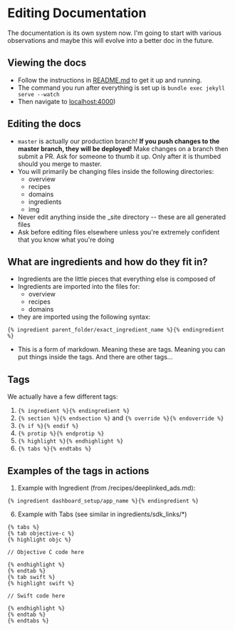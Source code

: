 Editing Documentation
=====================

The documentation is its own system now. I'm going to start with various observations and maybe this will evolve into a better doc in the future.

## Viewing the docs

* Follow the instructions in [README.md](https://github.com/BranchMetrics/documentation/blob/master/README.md) to get it up and running. 
* The command you run after everything is set up is `bundle exec jekyll serve --watch`
* Then navigate to [localhost:4000](localhost:4000))


## Editing the docs

* `master` is actually our production branch! **If you push changes to the master branch, they will be deployed!** Make changes on a branch then submit a PR. Ask for someone to thumb it up. Only after it is thumbed should you merge to master.
* You will primarily be changing files inside the following directories:
	*  overview
	*  recipes
	*  domains
	*  ingredients
	*  img
* Never edit anything inside the _site directory -- these are all generated files
* Ask before editing files elsewhere unless you're extremely confident that you know what you're doing

## What are ingredients and how do they fit in? 

* Ingredients are the little pieces that everything else is composed of
* Ingredients are imported into the files for:
	* overview
	* recipes
	* domains
* they are imported using the following syntax:

```
{% ingredient parent_folder/exact_ingredient_name %}{% endingredient %}
```
* This is a form of markdown. Meaning these are tags. Meaning you can put things inside the tags. And there are other tags...


## Tags

We actually have a few different tags:

1. `{% ingredient %}{% endingredient %}`
2. `{% section %}{% endsection %}` and `{% override %}{% endoverride %}`
3. `{% if %}{% endif %}`
4. `{% protip %}{% endprotip %}`
5. `{% highlight %}{% endhighlight %}`
6. `{% tabs %}{% endtabs %}`


## Examples of the tags in actions

1. Example with Ingredient (from /recipes/deeplinked_ads.md):

```
{% ingredient dashboard_setup/app_name %}{% endingredient %}
```





6. Example with Tabs (see similar in ingredients/sdk_links/*)

```
{% tabs %}
{% tab objective-c %}
{% highlight objc %}

// Objective C code here

{% endhighlight %}
{% endtab %}
{% tab swift %}
{% highlight swift %}

// Swift code here

{% endhighlight %}
{% endtab %}
{% endtabs %}
```